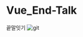# Vue_End-Talk
끝말잇기
![git](https://user-images.githubusercontent.com/86773756/142029430-843c1e90-b1b3-44ec-832a-5708e3a9adf7.gif)

